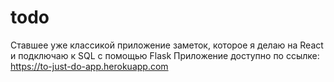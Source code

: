 # todo
Ставшее уже классикой приложение заметок, которое я делаю на React и подключаю к SQL с помощью Flask
Приложение доступно по ссылке: https://to-just-do-app.herokuapp.com



